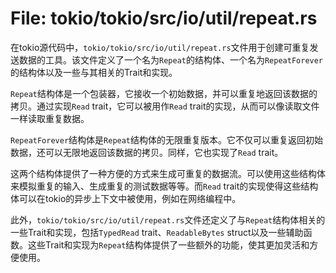 # File: tokio/tokio/src/io/util/repeat.rs

在tokio源代码中，`tokio/tokio/src/io/util/repeat.rs`文件用于创建可重复发送数据的工具。该文件定义了一个名为`Repeat`的结构体、一个名为`RepeatForever`的结构体以及一些与其相关的Trait和实现。

`Repeat`结构体是一个包装器，它接收一个初始数据，并可以重复地返回该数据的拷贝。通过实现`Read` trait，它可以被用作`Read` trait的实现，从而可以像读取文件一样读取重复数据。

`RepeatForever`结构体是`Repeat`结构体的无限重复版本。它不仅可以重复返回初始数据，还可以无限地返回该数据的拷贝。同样，它也实现了`Read` trait。

这两个结构体提供了一种方便的方式来生成可重复的数据流。可以使用这些结构体来模拟重复的输入、生成重复的测试数据等等。而`Read` trait的实现使得这些结构体可以在tokio的异步上下文中被使用，例如在网络编程中。

此外，`tokio/tokio/src/io/util/repeat.rs`文件还定义了与`Repeat`结构体相关的一些Trait和实现，包括`TypedRead` trait、`ReadableBytes` struct以及一些辅助函数。这些Trait和实现为`Repeat`结构体提供了一些额外的功能，使其更加灵活和方便使用。

